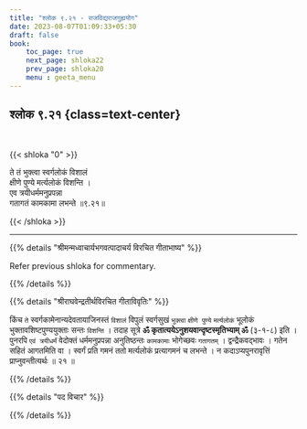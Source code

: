 ```yaml
---
title: "श्लोक ९.२१ - राजविद्यराजगुह्ययोग"
date: 2023-08-07T01:09:33+05:30
draft: false
book:
    toc_page: true
    next_page: shloka22
    prev_page: shloka20
    menu : geeta_menu
---
```




## श्लोक ९.२१ {class=text-center}

<br/>

{{< shloka  "0"  >}}

ते तं भुक्त्वा स्वर्गलोकं विशालं  
क्षीणे पुण्ये मर्त्यलोकं विशन्ति ।   
एव त्रयीधर्ममनुप्रपन्ना  
गतागतं कामकामा लभन्ते ॥९.२१॥

{{< /shloka >}}

---


{{% details "श्रीमन्मध्वाचार्यभगवत्पादाचर्य विरचित  गीताभाष्य" %}}

Refer previous shloka for commentary.

{{% /details %}}



{{% details "श्रीराघवेन्द्रतीर्थविरचित गीताविवृतिः" %}}

किंच `ते` स्वर्गकामेनान्यदेवतायाजिनस्तं `विशालं` विपुलं 
स्वर्गसुखं `भुक्त्वा` `क्षीणे पुण्ये` `मर्त्यलोकं` भूलोकं 
भुक्तावशिष्टपुण्ययुक्ताः सन्तः `विशन्ति` । 
तदाह सूत्रे **ॐ कृतात्ययेऽनुशयवान्दृष्टस्मृतिभ्याम्‌ ॐ** 
(३-१-८) इति । पुनरपि `एवं त्रयीधर्मं` वेदोक्तं 
धर्ममनुप्रपन्ना अनुतिष्ठन्तः `कामकामाः` भोगेच्छवः 
`गतागतम्‌` । द्वन्द्रैकवद्भावः । गतेन सहितं
आगतमिति वा । स्वर्गं प्रति गमनं ततो मर्त्यलोकं 
प्रत्यागमनं च लभन्ते ।
न कदाऽप्यपुनरावृत्तिं प्राप्नुवन्तीत्यर्थः ॥ २१ ॥

{{% /details %}}



{{% details "पद विचार" %}}


{{% /details %}}
